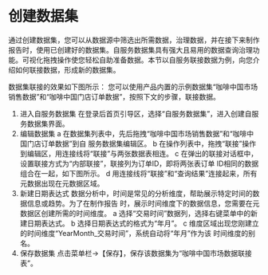# 创建数据集

通过创建数据集，您可以从数据源中筛选出所需数据，治理数据，并在接下来制作报告时，使用已创建好的数据集。自服务数据集具有强大且易用的数据查询治理功能。可视化拖拽操作使您轻松自助准备数据。本节以自服务联接数据为例，向您介绍如何联接数据，形成新的数据集。

数据集联接的效果如下图所示：
您可以使用产品内置的示例数据集“咖啡中国市场销售数据”和“咖啡中国门店订单数据”，按照下文的步骤，联接数据。

1. 进入自服务数据集
在登录后首页引导区，选择“自服务数据集”，进入创建自服务数据集界面。
2. 编辑数据集
a 在数据集列表中，先后拖拽“咖啡中国市场销售数据”和“咖啡中国门店订单数据”到自
服务数据集编辑区。
b 在操作列表中，拖拽“联接”操作到编辑区，用连接线将“联接”与两张数据表相连。
c 在弹出的联接对话框中，设置联接方式为“内部联接”，联接列为订单ID，即将两张表订单
ID相同的数据组合在一起，如下图所示。
d 用连接线将“联接”和“查询结果”连接起来，所有元数据出现在元数据区域。
3. 新建日期表达式
数据分析中，时间是常见的分析维度，帮助展示特定时间的数据信息或趋势。为了在制作报告
时，展示时间维度下的数据信息，您需要在元数据区创建所需的时间维度。
a 选择“交易时间”数据列，选择右键菜单中的新建日期表达式。
b 选择日期表达式的格式为“年月”。
c 维度区域出现您刚建立的时间维度“YearMonth_交易时间”，系统自动将“年月”作为该
时间维度的别名。
4. 保存数据集
点击菜单栏->【保存】，保存该数据集为“咖啡中国市场数据联接表”。


